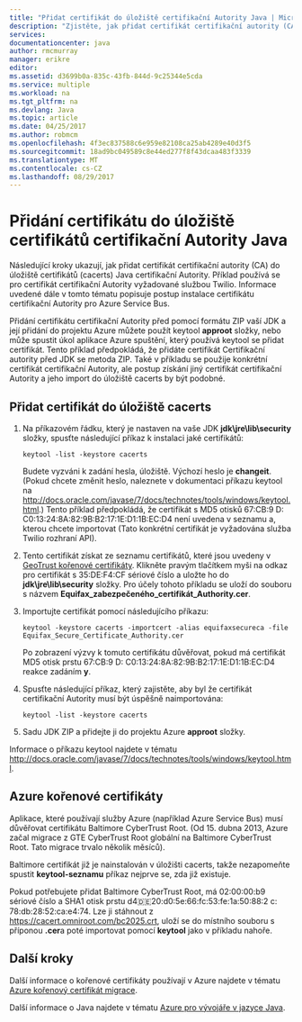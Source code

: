 ```yaml
---
title: "Přidat certifikát do úložiště certifikační Autority Java | Microsoft Docs"
description: "Zjistěte, jak přidat certifikát certifikační autority (CA) do úložiště certifikátů (cacerts) Java CA pro Twilio služby nebo Azure Service Bus."
services: 
documentationcenter: java
author: rmcmurray
manager: erikre
editor: 
ms.assetid: d3699b0a-835c-43fb-844d-9c25344e5cda
ms.service: multiple
ms.workload: na
ms.tgt_pltfrm: na
ms.devlang: Java
ms.topic: article
ms.date: 04/25/2017
ms.author: robmcm
ms.openlocfilehash: 4f3ec837588c6e959e82108ca25ab4289e40d3f5
ms.sourcegitcommit: 18ad9bc049589c8e44ed277f8f43dcaa483f3339
ms.translationtype: MT
ms.contentlocale: cs-CZ
ms.lasthandoff: 08/29/2017
---
```

# <a name="adding-a-certificate-to-the-java-ca-certificates-store"></a>Přidání certifikátu do úložiště certifikátů certifikační Autority Java
Následující kroky ukazují, jak přidat certifikát certifikační autority (CA) do úložiště certifikátů (cacerts) Java certifikační Autority. Příklad používá se pro certifikát certifikační Autority vyžadované službou Twilio. Informace uvedené dále v tomto tématu popisuje postup instalace certifikátu certifikační Autority pro Azure Service Bus. 

Přidání certifikátu certifikační Autority před pomocí formátu ZIP vaší JDK a její přidání do projektu Azure můžete použít keytool **approot** složky, nebo může spustit úkol aplikace Azure spuštění, který používá keytool se přidat certifikát. Tento příklad předpokládá, že přidáte certifikát Certifikační autority před JDK se metoda ZIP. Také v příkladu se použije konkrétní certifikát certifikační Autority, ale postup získání jiný certifikát certifikační Autority a jeho import do úložiště cacerts by být podobné.

## <a name="to-add-a-certificate-to-the-cacerts-store"></a>Přidat certifikát do úložiště cacerts
1. Na příkazovém řádku, který je nastaven na vaše JDK **jdk\jre\lib\security** složky, spusťte následující příkaz k instalaci jaké certifikátů:
   
    `keytool -list -keystore cacerts`
   
    Budete vyzváni k zadání hesla, úložiště. Výchozí heslo je **changeit**. (Pokud chcete změnit heslo, naleznete v dokumentaci příkazu keytool na <http://docs.oracle.com/javase/7/docs/technotes/tools/windows/keytool.html>.) Tento příklad předpokládá, že certifikát s MD5 otisků 67:CB:9 D: C0:13:24:8A:82:9B:B2:17:1E:D1:1B:EC:D4 není uvedena v seznamu a, kterou chcete importovat (Tato konkrétní certifikát je vyžadována služba Twilio rozhraní API).
2. Tento certifikát získat ze seznamu certifikátů, které jsou uvedeny v [GeoTrust kořenové certifikáty](http://www.geotrust.com/resources/root-certificates/). Klikněte pravým tlačítkem myši na odkaz pro certifikát s 35:DE:F4:CF sériové číslo a uložte ho do **jdk\jre\lib\security** složky. Pro účely tohoto příkladu se uloží do souboru s názvem **Equifax\_zabezpečeného\_certifikát\_Authority.cer**.
3. Importujte certifikát pomocí následujícího příkazu:
   
    `keytool -keystore cacerts -importcert -alias equifaxsecureca -file Equifax_Secure_Certificate_Authority.cer`
   
    Po zobrazení výzvy k tomuto certifikátu důvěřovat, pokud má certifikát MD5 otisk prstu 67:CB:9 D: C0:13:24:8A:82:9B:B2:17:1E:D1:1B:EC:D4 reakce zadáním **y**.
4. Spusťte následující příkaz, který zajistěte, aby byl že certifikát certifikační Autority musí být úspěšně naimportována:
   
    `keytool -list -keystore cacerts`
5. Sadu JDK ZIP a přidejte ji do projektu Azure **approot** složky.

Informace o příkazu keytool najdete v tématu <http://docs.oracle.com/javase/7/docs/technotes/tools/windows/keytool.html>.

## <a name="azure-root-certificates"></a>Azure kořenové certifikáty
Aplikace, které používají služby Azure (například Azure Service Bus) musí důvěřovat certifikátu Baltimore CyberTrust Root. (Od 15. dubna 2013, Azure začal migrace z GTE CyberTrust Root globální na Baltimore CyberTrust Root. Tato migrace trvalo několik měsíců).

Baltimore certifikát již je nainstalován v úložišti cacerts, takže nezapomeňte spustit **keytool-seznamu** příkaz nejprve se, zda již existuje.

Pokud potřebujete přidat Baltimore CyberTrust Root, má 02:00:00:b9 sériové číslo a SHA1 otisk prstu d4:de:20:d0:5e:66:fc:53:fe:1a:50:88:2 c: 78:db:28:52:ca:e4:74. Lze ji stáhnout z <https://cacert.omniroot.com/bc2025.crt>, uloží se do místního souboru s příponou **.cer**a poté importovat pomocí **keytool** jako v příkladu nahoře.

## <a name="next-steps"></a>Další kroky
Další informace o kořenové certifikáty používají v Azure najdete v tématu [Azure kořenový certifikát migrace](http://blogs.msdn.com/b/windowsazure/archive/2013/03/15/windows-azure-root-certificate-migration.aspx).

Další informace o Java najdete v tématu [Azure pro vývojáře v jazyce Java](/java/azure).

